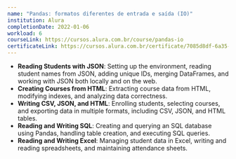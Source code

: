 ```yaml
---
name: "Pandas: formatos diferentes de entrada e saída (IO)"
institution: Alura
completionDate: 2022-01-06
workload: 6
courseLink: https://cursos.alura.com.br/course/pandas-io
certificateLink: https://cursos.alura.com.br/certificate/7085d8df-6a35-43ff-ba39-924d7bab1fb8?lang=pt_BR
---
```


- **Reading Students with JSON**: Setting up the environment, reading student names from JSON, adding unique IDs, merging DataFrames, and working with JSON both locally and on the web.
- **Creating Courses from HTML**: Extracting course data from HTML, modifying indexes, and analyzing data correctness.
- **Writing CSV, JSON, and HTML**: Enrolling students, selecting courses, and exporting data in multiple formats, including CSV, JSON, and HTML tables.
- **Reading and Writing SQL**: Creating and querying an SQL database using Pandas, handling table creation, and executing SQL queries.
- **Reading and Writing Excel**: Managing student data in Excel, writing and reading spreadsheets, and maintaining attendance sheets.

